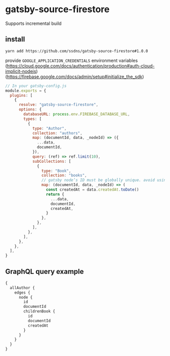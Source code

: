 # gatsby-source-firestore
Supports incremental build

## install
```
yarn add https://github.com/ssdns/gatsby-source-firestore#1.0.0
```

provide ```GOOGLE_APPLICATION_CREDENTIALS``` environment variables
(https://cloud.google.com/docs/authentication/production#auth-cloud-implicit-nodejs)
(https://firebase.google.com/docs/admin/setup#initialize_the_sdk)


```javascript
// In your gatsby-config.js
module.exports = {
  plugins: [
    {
      resolve: "gatsby-source-firestore",
      options: {
        databaseURL: process.env.FIREBASE_DATABASE_URL,
        types: [
          {
            type: "Author",
            collection: "authors",
            map: (documentId, data, _nodeId) => ({
              ...data,
              documentId,
            }),
            query: (ref) => ref.limit(10),
            subCollections: [
              {
                type: "Book",
                collection: "books",
                // gatsby node’s ID must be globally unique. avoid using firestore documentId as id
                map: (documentId, data, _nodeId) => (
                  const createdAt = data.createdAt.toDate()
                  return {
                    ...data,
                    documentId,
                    createdAt,
                  }
                },
              },
            ],
          },
        ],
      },
    },
  ],
}
```

## GraphQL query example
```graphql
{
  allAuthor {
    edges {
      node {
        id
        documentId
        childrenBook {
          id
          documentId
          createdAt
        }
      }
    }
  }
}
```
